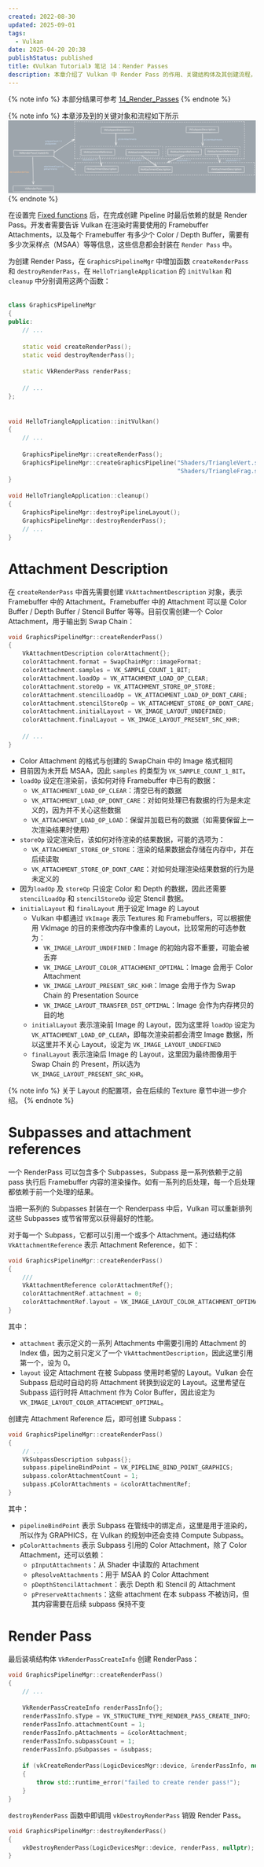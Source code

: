 ```yaml
---
created: 2022-08-30
updated: 2025-09-01
tags:
  - Vulkan
date: 2025-04-20 20:38
publishStatus: published
title: 《Vulkan Tutorial》 笔记 14：Render Passes
description: 本章介绍了 Vulkan 中 Render Pass 的作用、关键结构体及其创建流程，讲解了如何描述和管理渲染过程中的附件与子通道，为后续渲染管线的搭建打下基础。
---
```


{% note info %}
本部分结果可参考 [14_Render_Passes](https://github.com/xuejiaW/LearnVulkan/tree/main/_14_Render_passes)
{% endnote %}

{% note info %}
本章涉及到的关键对象和流程如下所示
![](/ch_14_render_passes/renderpasses.excalidraw.svg)
{% endnote %}


在设置完 [Fixed functions](/ch_13_fixed_functions) 后，在完成创建 Pipeline 时最后依赖的就是 Render Pass。开发者需要告诉 Vulkan 在渲染时需要使用的 Framebuffer Attachments，以及每个 Framebuffer 有多少个 Color / Depth Buffer，需要有多少次采样点（MSAA）等等信息，这些信息都会封装在 `Render Pass` 中。

为创建 Render Pass，在 `GraphicsPipelineMgr` 中增加函数 `createRenderPass` 和 `destroyRenderPass`，在 `HelloTriangleApplication` 的 `initVulkan` 和 `cleanup` 中分别调用这两个函数：

```cpp

class GraphicsPipelineMgr
{
public:
    // ...

    static void createRenderPass();
    static void destroyRenderPass();

    static VkRenderPass renderPass;

    // ...
};


void HelloTriangleApplication::initVulkan()
{
    // ...

    GraphicsPipelineMgr::createRenderPass();
    GraphicsPipelineMgr::createGraphicsPipeline("Shaders/TriangleVert.spv",
                                                "Shaders/TriangleFrag.spv");
}

void HelloTriangleApplication::cleanup()
{
    GraphicsPipelineMgr::destroyPipelineLayout();
    GraphicsPipelineMgr::destroyRenderPass();
    // ...
}
```

# Attachment Description

在 `createRenderPass` 中首先需要创建 `VkAttachmentDescription` 对象，表示 Framebuffer 中的 Attachment。Framebuffer 中的 Attachment 可以是 Color Buffer / Depth Buffer / Stencil Buffer 等等。目前仅需创建一个 Color Attachment，用于输出到 Swap Chain：
```cpp
void GraphicsPipelineMgr::createRenderPass()
{
    VkAttachmentDescription colorAttachment{};
    colorAttachment.format = SwapChainMgr::imageFormat;
    colorAttachment.samples = VK_SAMPLE_COUNT_1_BIT;
    colorAttachment.loadOp = VK_ATTACHMENT_LOAD_OP_CLEAR;
    colorAttachment.storeOp = VK_ATTACHMENT_STORE_OP_STORE;
    colorAttachment.stencilLoadOp = VK_ATTACHMENT_LOAD_OP_DONT_CARE;
    colorAttachment.stencilStoreOp = VK_ATTACHMENT_STORE_OP_DONT_CARE;
    colorAttachment.initialLayout = VK_IMAGE_LAYOUT_UNDEFINED;
    colorAttachment.finalLayout = VK_IMAGE_LAYOUT_PRESENT_SRC_KHR;

    // ...
}
```

- Color Attachment 的格式与创建的 SwapChain 中的 Image 格式相同
- 目前因为未开启 MSAA，因此 `samples` 的类型为 `VK_SAMPLE_COUNT_1_BIT`。
- `loadOp` 设定在渲染前，该如何对待 Framebuffer 中已有的数据：
    - `VK_ATTACHMENT_LOAD_OP_CLEAR`：清空已有的数据
    - `VK_ATTACHMENT_LOAD_OP_DONT_CARE`：对如何处理已有数据的行为是未定义的，因为并不关心这些数据
    - `VK_ATTACHMENT_LOAD_OP_LOAD`：保留并加载已有的数据（如需要保留上一次渲染结果时使用）
- `storeOp` 设定渲染后，该如何对待渲染的结果数据，可能的选项为：
    - `VK_ATTACHMENT_STORE_OP_STORE`：渲染的结果数据会存储在内存中，并在后续读取
    - `VK_ATTACHMENT_STORE_OP_DONT_CARE`：对如何处理渲染结果数据的行为是未定义的
- 因为`loadOp` 及 `storeOp` 只设定 Color 和 Depth 的数据，因此还需要 `stencilLoadOp` 和 `stencilStoreOp` 设定 Stencil 数据。
- `initialLayout` 和 `finalLayout` 用于设定 Image 的 Layout
    - Vulkan 中都通过 `VkImage` 表示 Textures 和 Framebuffers，可以根据使用 VkImage 的目的来修改内存中像素的 Layout，比较常用的可选参数为：
        - `VK_IMAGE_LAYOUT_UNDEFINED`：Image 的初始内容不重要，可能会被丢弃
        - `VK_IMAGE_LAYOUT_COLOR_ATTACHMENT_OPTIMAL`：Image 会用于 Color Attachment
        - `VK_IMAGE_LAYOUT_PRESENT_SRC_KHR`：Image 会用于作为 Swap Chain 的 Presentation Source
        - `VK_IMAGE_LAYOUT_TRANSFER_DST_OPTIMAL`：Image 会作为内存拷贝的目的地
    - `initialLayout` 表示渲染前 Image 的 Layout，因为这里将 `loadOp` 设定为 `VK_ATTACHMENT_LOAD_OP_CLEAR`，即每次渲染前都会清空 Image 数据，所以这里并不关心 Layout，设定为 `VK_IMAGE_LAYOUT_UNDEFINED`
    - `finalLayout` 表示渲染后 Image 的 Layout，这里因为最终图像用于 Swap Chain 的 Present，所以选为 `VK_IMAGE_LAYOUT_PRESENT_SRC_KHR`。

{% note info %}
关于 Layout 的配置项，会在后续的 Texture 章节中进一步介绍。
{% endnote %}

# Subpasses and attachment references

一个 RenderPass 可以包含多个 Subpasses，Subpass 是一系列依赖于之前 pass 执行后 Framebuffer 内容的渲染操作。如有一系列的后处理，每一个后处理都依赖于前一个处理的结果。

当把一系列的 Subpasses 封装在一个 Renderpass 中后，Vulkan 可以重新排列这些 Subpasses 或节省带宽以获得最好的性能。

对于每一个 Subpass，它都可以引用一个或多个 Attachment。通过结构体 `VkAttachmentReference` 表示 Attachment Reference，如下：
```cpp
void GraphicsPipelineMgr::createRenderPass()
{
    ///
    VkAttachmentReference colorAttachmentRef{};
    colorAttachmentRef.attachment = 0;
    colorAttachmentRef.layout = VK_IMAGE_LAYOUT_COLOR_ATTACHMENT_OPTIMAL;
}
```

其中：
- `attachment` 表示定义的一系列 Attachments 中需要引用的 Attachment 的 Index 值，因为之前只定义了一个 `VkAttachmentDescription`，因此这里引用第一个，设为 0。
- `layout` 设定 Attachment 在被 Subpass 使用时希望的 Layout。Vulkan 会在 Subpass 启动时自动的将 Attachment 转换到设定的 Layout。这里希望在 Subpass
运行时将 Attachment 作为 Color Buffer，因此设定为 `VK_IMAGE_LAYOUT_COLOR_ATTACHMENT_OPTIMAL`。

创建完 Attachment Reference 后，即可创建 Subpass：
```cpp
void GraphicsPipelineMgr::createRenderPass()
{
    // ...
    VkSubpassDescription subpass{};
    subpass.pipelineBindPoint = VK_PIPELINE_BIND_POINT_GRAPHICS;
    subpass.colorAttachmentCount = 1;
    subpass.pColorAttachments = &colorAttachmentRef;
}
```

其中：
- `pipelineBindPoint` 表示 Subpass 在管线中的绑定点，这里是用于渲染的，所以作为 GRAPHICS，在 Vulkan 的规划中还会支持 Compute Subpass。
- `pColorAttachments` 表示 Subpass 引用的 Color Attachment，除了 Color Attachment，还可以依赖：
    - `pInputAttachments`：从 Shader 中读取的 Attachment
    - `pResolveAttachments`：用于 MSAA 的 Color Attachment
    - `pDepthStencilAttachment`：表示 Depth 和 Stencil 的 Attachment
    - `pPreserveAttachments`：这些 attachment 在本 subpass 不被访问，但其内容需要在后续 subpass 保持不变

# Render Pass

最后装填结构体 `VkRenderPassCreateInfo` 创建 RenderPass：
```cpp
void GraphicsPipelineMgr::createRenderPass()
{
    // ...

    VkRenderPassCreateInfo renderPassInfo{};
    renderPassInfo.sType = VK_STRUCTURE_TYPE_RENDER_PASS_CREATE_INFO;
    renderPassInfo.attachmentCount = 1;
    renderPassInfo.pAttachments = &colorAttachment;
    renderPassInfo.subpassCount = 1;
    renderPassInfo.pSubpasses = &subpass;

    if (vkCreateRenderPass(LogicDevicesMgr::device, &renderPassInfo, nullptr, &renderPass) != VK_SUCCESS)
    {
        throw std::runtime_error("failed to create render pass!");
    }
}
```

`destroyRenderPass` 函数中即调用 `vkDestroyRenderPass` 销毁 Render Pass。
```cpp
void GraphicsPipelineMgr::destroyRenderPass()
{
    vkDestroyRenderPass(LogicDevicesMgr::device, renderPass, nullptr);
}
```
